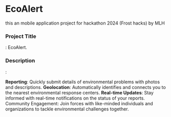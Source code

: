 # EcoAlert
this an mobile application project for hackathon 2024 (Frost hacks) by MLH 
<h3>Project Title</h3>: EcoAlert.
<h3>Description</h3>:

<b>Reporting</b>: Quickly submit details of environmental problems with photos and descriptions.
<b>Geolocation</b>: Automatically identifies and connects you to the nearest environmental response centers.
<b>Real-time Updates</b>: Stay informed with real-time notifications on the status of your reports.
Community Engagement: Join forces with like-minded individuals and organizations to tackle environmental challenges together.
<!-- Installation Instructions: Outline steps to install and run your application.
Usage: Explain how to use the application and any important functionalities.
Screenshots or Demo: Embed screenshots or link to a demo video showcasing your app.
Technologies Used: List the technologies, frameworks, and libraries used in your project.
Contributing: Guidelines for potential contributors if you want collaboration.
License: Specify the license under which your project is distributed. -->

